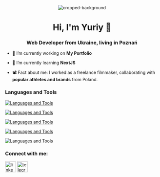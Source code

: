 <div align="center">
    <img src="https://github.com/ytsipak/ytsipak/assets/122310792/6b259834-c476-4c08-b264-57a30cba4a4a" alt="cropped-background">
</div>

<h1 align="center">Hi, I'm  Yuriy 👋</h1>
<h3 align="center">Web Developer from Ukraine, living in Poznań</h3>

- 🔭 I’m currently working on **My Portfolio**

- 🌱 I’m currently learning **NextJS**

- 📽️ Fact about me: I worked as a freelance filmmaker, collaborating with **popular athletes and brands** from Poland.

### Languages and Tools
<!--- Html, Css ---> 
[![Languages and Tools](https://skillicons.dev/icons?i=html,css)](https://skillicons.dev) &nbsp;&nbsp;&nbsp;&nbsp;&nbsp; 
<!--- Java Script ---> 
[![Languages and Tools](https://skillicons.dev/icons?i=js)](https://skillicons.dev) &nbsp;&nbsp;&nbsp;&nbsp;&nbsp; 
<!--- React, Next ---> 
[![Languages and Tools](https://skillicons.dev/icons?i=react,next)](https://skillicons.dev) &nbsp;&nbsp;&nbsp;&nbsp;&nbsp; 
<!--- Tailwind, scss ---> 
[![Languages and Tools](https://skillicons.dev/icons?i=tailwind,scss)](https://skillicons.dev) &nbsp;&nbsp;&nbsp;&nbsp;&nbsp; 
<!--- Figma, Photoshop ---> 
[![Languages and Tools](https://skillicons.dev/icons?i=figma,photoshop)](https://skillicons.dev)
<br/>

<h3 align="left">Connect with me:</h3>
    <p align="left">
        <a href="https://linkedin.com/in/ytsipak" target="blank"><img align="center" src="https://skillicons.dev/icons?i=linkedin" alt="linkedin" height="35" width="35" /></a>
        <a href="https://t.me/ytsipak" target="blank"><img align="center" src="https://www.vectorlogo.zone/logos/telegram/telegram-icon.svg" alt="telegram" height="35" width="35" /></a>
    </p>
